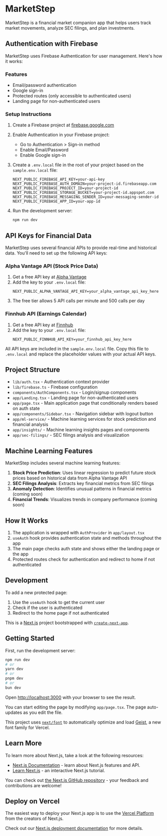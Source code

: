 # MarketStep

MarketStep is a financial market companion app that helps users track market movements, analyze SEC filings, and plan investments.

## Authentication with Firebase

MarketStep uses Firebase Authentication for user management. Here's how it works:

### Features

- Email/password authentication
- Google sign-in
- Protected routes (only accessible to authenticated users)
- Landing page for non-authenticated users

### Setup Instructions

1. Create a Firebase project at [firebase.google.com](https://firebase.google.com)

2. Enable Authentication in your Firebase project:
   - Go to Authentication > Sign-in method
   - Enable Email/Password
   - Enable Google sign-in

3. Create a `.env.local` file in the root of your project based on the `sample.env.local` file:
   ```
   NEXT_PUBLIC_FIREBASE_API_KEY=your-api-key
   NEXT_PUBLIC_FIREBASE_AUTH_DOMAIN=your-project-id.firebaseapp.com
   NEXT_PUBLIC_FIREBASE_PROJECT_ID=your-project-id
   NEXT_PUBLIC_FIREBASE_STORAGE_BUCKET=your-project-id.appspot.com
   NEXT_PUBLIC_FIREBASE_MESSAGING_SENDER_ID=your-messaging-sender-id
   NEXT_PUBLIC_FIREBASE_APP_ID=your-app-id
   ```

4. Run the development server:
   ```bash
   npm run dev
   ```

## API Keys for Financial Data

MarketStep uses several financial APIs to provide real-time and historical data. You'll need to set up the following API keys:

### Alpha Vantage API (Stock Price Data)

1. Get a free API key at [Alpha Vantage](https://www.alphavantage.co/support/#api-key)
2. Add the key to your `.env.local` file:
   ```
   NEXT_PUBLIC_ALPHA_VANTAGE_API_KEY=your_alpha_vantage_api_key_here
   ```
3. The free tier allows 5 API calls per minute and 500 calls per day

### Finnhub API (Earnings Calendar)

1. Get a free API key at [Finnhub](https://finnhub.io/register)
2. Add the key to your `.env.local` file:
   ```
   NEXT_PUBLIC_FINNHUB_API_KEY=your_finnhub_api_key_here
   ```

All API keys are included in the `sample.env.local` file. Copy this file to `.env.local` and replace the placeholder values with your actual API keys.

## Project Structure

- `lib/auth.tsx` - Authentication context provider
- `lib/firebase.ts` - Firebase configuration
- `components/AuthComponents.tsx` - Login/signup components
- `app/Landing.tsx` - Landing page for non-authenticated users
- `app/page.tsx` - Main application page that conditionally renders based on auth state
- `app/components/Sidebar.tsx` - Navigation sidebar with logout button
- `app/ml-service/` - Machine learning services for stock prediction and financial analysis
- `app/insights/` - Machine learning insights pages and components
- `app/sec-filings/` - SEC filings analysis and visualization

## Machine Learning Features

MarketStep includes several machine learning features:

1. **Stock Price Prediction**: Uses linear regression to predict future stock prices based on historical data from Alpha Vantage API
2. **SEC Filings Analysis**: Extracts key financial metrics from SEC filings
3. **Anomaly Detection**: Identifies unusual patterns in financial metrics (coming soon)
4. **Financial Trends**: Visualizes trends in company performance (coming soon)

## How It Works

1. The application is wrapped with `AuthProvider` in `app/layout.tsx`
2. `useAuth` hook provides authentication state and methods throughout the app
3. The main page checks auth state and shows either the landing page or the app
4. Protected routes check for authentication and redirect to home if not authenticated

## Development

To add a new protected page:

1. Use the `useAuth` hook to get the current user
2. Check if the user is authenticated
3. Redirect to the home page if not authenticated

This is a [Next.js](https://nextjs.org) project bootstrapped with [`create-next-app`](https://nextjs.org/docs/app/api-reference/cli/create-next-app).

## Getting Started

First, run the development server:

```bash
npm run dev
# or
yarn dev
# or
pnpm dev
# or
bun dev
```

Open [http://localhost:3000](http://localhost:3000) with your browser to see the result.

You can start editing the page by modifying `app/page.tsx`. The page auto-updates as you edit the file.

This project uses [`next/font`](https://nextjs.org/docs/app/building-your-application/optimizing/fonts) to automatically optimize and load [Geist](https://vercel.com/font), a new font family for Vercel.

## Learn More

To learn more about Next.js, take a look at the following resources:

- [Next.js Documentation](https://nextjs.org/docs) - learn about Next.js features and API.
- [Learn Next.js](https://nextjs.org/learn) - an interactive Next.js tutorial.

You can check out [the Next.js GitHub repository](https://github.com/vercel/next.js) - your feedback and contributions are welcome!

## Deploy on Vercel

The easiest way to deploy your Next.js app is to use the [Vercel Platform](https://vercel.com/new?utm_medium=default-template&filter=next.js&utm_source=create-next-app&utm_campaign=create-next-app-readme) from the creators of Next.js.

Check out our [Next.js deployment documentation](https://nextjs.org/docs/app/building-your-application/deploying) for more details.
